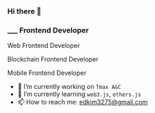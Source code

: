 ### Hi there 👋
### ___ Frontend Developer

Web Frontend Developer

Blockchain Frontend Developer

Mobile Frontend Developer

- 🔭 I’m currently working on `Tmax A&C`
- 🌱 I’m currently learning `web3.js`, `ethers.js`
- 📫 How to reach me: edkim3275@gmail.com
  
<!--
**edkim3275/edkim3275** is a ✨ _special_ ✨ repository because its `README.md` (this file) appears on your GitHub profile.

Here are some ideas to get you started:

- 🔭 I’m currently working on `Tmax A&C`
- 🌱 I’m currently learning `web3.js`, `ethers.js`
- 👯 I’m looking to collaborate on ...
- 🤔 I’m looking for help with ...
- 💬 Ask me about ...
- 📫 How to reach me: ...
- 😄 Pronouns: ...
- ⚡ Fun fact: ...
-->
